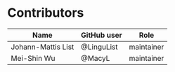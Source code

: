 # Contributors

Name | GitHub user | Role
--- | --- | ---
Johann-Mattis List | @LinguList | maintainer
Mei-Shin Wu | @MacyL | maintainer
